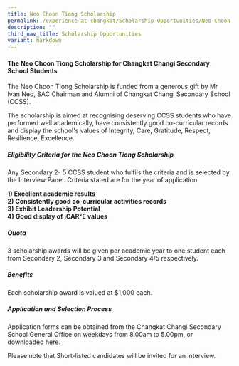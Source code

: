 ```yaml
---
title: Neo Choon Tiong Scholarship
permalink: /experience-at-changkat/Scholarship-Opportunities/Neo-Choon-Tiong-Scholarship/
description: ""
third_nav_title: Scholarship Opportunities
variant: markdown
---
```

#### The Neo Choon Tiong Scholarship for Changkat Changi Secondary School Students


  
The Neo Choon Tiong Scholarship is funded from a generous gift by Mr Ivan Neo, SAC Chairman and Alumni of Changkat Changi Secondary School (CCSS).  
  
The scholarship is aimed at recognising deserving CCSS students who have performed well academically, have consistently good co-curricular records and display the school's values of Integrity, Care, Gratitude, Respect, Resilience, Excellence.  

##### **Eligibility Criteria for the Neo Choon Tiong Scholarship**


Any Secondary 2- 5 CCSS student who fulfils the criteria and is selected by the Interview Panel. Criteria stated are for the year of application.  
  
**1) Excellent academic results**   
**2) Consistently good co-curricular activities records**  
**3) Exhibit Leadership Potential**  
**4) Good display of iCAR²E values**  

##### Quota

3 scholarship awards will be given per academic year to one student each from Secondary 2, Secondary 3 and Secondary 4/5 respectively.

##### Benefits

Each scholarship award is valued at $1,000 each.

##### Application and Selection Process

Application forms can be obtained from the Changkat Changi Secondary School General Office on weekdays from 8.00am to 5.00pm, or downloaded [here](/files/Scholarship/NCT_Scholarship_Application_Form_2025.pdf).
  
Please note that Short-listed candidates will be invited for an interview.